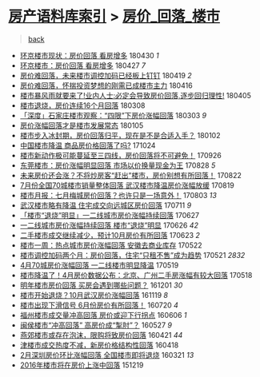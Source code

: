 [房产语料库索引](../../README.md)  > [房价_回落_楼市](房价_回落_楼市.md)
====
> [back](../README.md)

- [环京楼市现状：房价回落 看房增多](http://jkwz.applinzi.com/ittc/7097700771904881670.html#%E7%8E%AF%E4%BA%AC%E6%A5%BC%E5%B8%82%E7%8E%B0%E7%8A%B6%EF%BC%9A%E6%88%BF%E4%BB%B7%E5%9B%9E%E8%90%BD+%E7%9C%8B%E6%88%BF%E5%A2%9E%E5%A4%9A) 180430 *1* 
- [环京楼市：房价回落 看房增多](http://jkwz.applinzi.com/ittc/7096478016123438097.html#%E7%8E%AF%E4%BA%AC%E6%A5%BC%E5%B8%82%EF%BC%9A%E6%88%BF%E4%BB%B7%E5%9B%9E%E8%90%BD+%E7%9C%8B%E6%88%BF%E5%A2%9E%E5%A4%9A) 180427 *7* 
- [房价难回落，未来楼市调控加码已经板上钉钉](http://jkwz.applinzi.com/ittc/7093785980744238097.html#%E6%88%BF%E4%BB%B7%E9%9A%BE%E5%9B%9E%E8%90%BD%EF%BC%8C%E6%9C%AA%E6%9D%A5%E6%A5%BC%E5%B8%82%E8%B0%83%E6%8E%A7%E5%8A%A0%E7%A0%81%E5%B7%B2%E7%BB%8F%E6%9D%BF%E4%B8%8A%E9%92%89%E9%92%89) 180419 *2* 
- [房价难回落，怀揣投资梦想的刚需已成楼市主力](http://jkwz.applinzi.com/ittc/7092312641085375494.html#%E6%88%BF%E4%BB%B7%E9%9A%BE%E5%9B%9E%E8%90%BD%EF%BC%8C%E6%80%80%E6%8F%A3%E6%8A%95%E8%B5%84%E6%A2%A6%E6%83%B3%E7%9A%84%E5%88%9A%E9%9C%80%E5%B7%B2%E6%88%90%E6%A5%BC%E5%B8%82%E4%B8%BB%E5%8A%9B) 180416  
- [楼市暴风雨就要来了!业内人士:必定会导致房价回落,逐步回归理性!](http://jkwz.applinzi.com/ittc/7088588943161558022.html#%E6%A5%BC%E5%B8%82%E6%9A%B4%E9%A3%8E%E9%9B%A8%E5%B0%B1%E8%A6%81%E6%9D%A5%E4%BA%86%21%E4%B8%9A%E5%86%85%E4%BA%BA%E5%A3%AB%3A%E5%BF%85%E5%AE%9A%E4%BC%9A%E5%AF%BC%E8%87%B4%E6%88%BF%E4%BB%B7%E5%9B%9E%E8%90%BD%2C%E9%80%90%E6%AD%A5%E5%9B%9E%E5%BD%92%E7%90%86%E6%80%A7%21) 180405  
- [楼市退烧，房价连续16个月回落](http://jkwz.applinzi.com/ittc/7078118760445903882.html#%E6%A5%BC%E5%B8%82%E9%80%80%E7%83%A7%EF%BC%8C%E6%88%BF%E4%BB%B7%E8%BF%9E%E7%BB%AD16%E4%B8%AA%E6%9C%88%E5%9B%9E%E8%90%BD) 180308  
- [「深度」石家庄楼市观察：“四限”下房价涨幅回落](http://jkwz.applinzi.com/ittc/7076349081410864145.html#%E3%80%8C%E6%B7%B1%E5%BA%A6%E3%80%8D%E7%9F%B3%E5%AE%B6%E5%BA%84%E6%A5%BC%E5%B8%82%E8%A7%82%E5%AF%9F%EF%BC%9A%E2%80%9C%E5%9B%9B%E9%99%90%E2%80%9D%E4%B8%8B%E6%88%BF%E4%BB%B7%E6%B6%A8%E5%B9%85%E5%9B%9E%E8%90%BD) 180303 *9* 
- [房价涨幅回落才是楼市发展常态](http://jkwz.applinzi.com/ittc/7055007485495084043.html#%E6%88%BF%E4%BB%B7%E6%B6%A8%E5%B9%85%E5%9B%9E%E8%90%BD%E6%89%8D%E6%98%AF%E6%A5%BC%E5%B8%82%E5%8F%91%E5%B1%95%E5%B8%B8%E6%80%81) 180105  
- [楼市步入冰封期，房价回落归平，现在是不是合适入手？](http://jkwz.applinzi.com/ittc/7054011147584275473.html#%E6%A5%BC%E5%B8%82%E6%AD%A5%E5%85%A5%E5%86%B0%E5%B0%81%E6%9C%9F%EF%BC%8C%E6%88%BF%E4%BB%B7%E5%9B%9E%E8%90%BD%E5%BD%92%E5%B9%B3%EF%BC%8C%E7%8E%B0%E5%9C%A8%E6%98%AF%E4%B8%8D%E6%98%AF%E5%90%88%E9%80%82%E5%85%A5%E6%89%8B%EF%BC%9F) 180102  
- [中国楼市降温 商品房价格回落了吗?](http://jkwz.applinzi.com/ittc/7027975445612594192.html#%E4%B8%AD%E5%9B%BD%E6%A5%BC%E5%B8%82%E9%99%8D%E6%B8%A9+%E5%95%86%E5%93%81%E6%88%BF%E4%BB%B7%E6%A0%BC%E5%9B%9E%E8%90%BD%E4%BA%86%E5%90%97%3F) 171024  
- [楼市新动作极可能蔓延至三四线，房价回落将不可避免！](http://jkwz.applinzi.com/ittc/7017648553034515473.html#%E6%A5%BC%E5%B8%82%E6%96%B0%E5%8A%A8%E4%BD%9C%E6%9E%81%E5%8F%AF%E8%83%BD%E8%94%93%E5%BB%B6%E8%87%B3%E4%B8%89%E5%9B%9B%E7%BA%BF%EF%BC%8C%E6%88%BF%E4%BB%B7%E5%9B%9E%E8%90%BD%E5%B0%86%E4%B8%8D%E5%8F%AF%E9%81%BF%E5%85%8D%EF%BC%81) 170926  
- [东莞楼市：房价涨幅明显回落 市场以价换量现金为王](http://jkwz.applinzi.com/ittc/7006872257400669201.html#%E4%B8%9C%E8%8E%9E%E6%A5%BC%E5%B8%82%EF%BC%9A%E6%88%BF%E4%BB%B7%E6%B6%A8%E5%B9%85%E6%98%8E%E6%98%BE%E5%9B%9E%E8%90%BD+%E5%B8%82%E5%9C%BA%E4%BB%A5%E4%BB%B7%E6%8D%A2%E9%87%8F%E7%8E%B0%E9%87%91%E4%B8%BA%E7%8E%8B) 170828 *5* 
- [未来房价还会涨？不将炒房客“赶出”楼市，房价别想有所回落！](http://jkwz.applinzi.com/ittc/7004557626439107601.html#%E6%9C%AA%E6%9D%A5%E6%88%BF%E4%BB%B7%E8%BF%98%E4%BC%9A%E6%B6%A8%EF%BC%9F%E4%B8%8D%E5%B0%86%E7%82%92%E6%88%BF%E5%AE%A2%E2%80%9C%E8%B5%B6%E5%87%BA%E2%80%9D%E6%A5%BC%E5%B8%82%EF%BC%8C%E6%88%BF%E4%BB%B7%E5%88%AB%E6%83%B3%E6%9C%89%E6%89%80%E5%9B%9E%E8%90%BD%EF%BC%81) 170822  
- [7月份全国70城楼市销量整体回落 武汉楼市降温房价涨幅放缓](http://jkwz.applinzi.com/ittc/7003458466386281489.html#7%E6%9C%88%E4%BB%BD%E5%85%A8%E5%9B%BD70%E5%9F%8E%E6%A5%BC%E5%B8%82%E9%94%80%E9%87%8F%E6%95%B4%E4%BD%93%E5%9B%9E%E8%90%BD+%E6%AD%A6%E6%B1%89%E6%A5%BC%E5%B8%82%E9%99%8D%E6%B8%A9%E6%88%BF%E4%BB%B7%E6%B6%A8%E5%B9%85%E6%94%BE%E7%BC%93) 170819  
- [楼市月报：七月梅城房价回落？也许只是一场意外！](http://jkwz.applinzi.com/ittc/6997498809180226576.html#%E6%A5%BC%E5%B8%82%E6%9C%88%E6%8A%A5%EF%BC%9A%E4%B8%83%E6%9C%88%E6%A2%85%E5%9F%8E%E6%88%BF%E4%BB%B7%E5%9B%9E%E8%90%BD%EF%BC%9F%E4%B9%9F%E8%AE%B8%E5%8F%AA%E6%98%AF%E4%B8%80%E5%9C%BA%E6%84%8F%E5%A4%96%EF%BC%81) 170803 *13* 
- [武汉楼市略有降温 住宅成交向远城区房价回落](http://jkwz.applinzi.com/ittc/6988972811971200004.html#%E6%AD%A6%E6%B1%89%E6%A5%BC%E5%B8%82%E7%95%A5%E6%9C%89%E9%99%8D%E6%B8%A9+%E4%BD%8F%E5%AE%85%E6%88%90%E4%BA%A4%E5%90%91%E8%BF%9C%E5%9F%8E%E5%8C%BA%E6%88%BF%E4%BB%B7%E5%9B%9E%E8%90%BD) 170711 *9* 
- [「楼市“退烧”明显」一二线城市房价涨幅持续回落](http://jkwz.applinzi.com/ittc/6983899031611638789.html#%E3%80%8C%E6%A5%BC%E5%B8%82%E2%80%9C%E9%80%80%E7%83%A7%E2%80%9D%E6%98%8E%E6%98%BE%E3%80%8D%E4%B8%80%E4%BA%8C%E7%BA%BF%E5%9F%8E%E5%B8%82%E6%88%BF%E4%BB%B7%E6%B6%A8%E5%B9%85%E6%8C%81%E7%BB%AD%E5%9B%9E%E8%90%BD) 170627  
- [一二线城市房价涨幅持续回落 楼市“退烧”明显](http://jkwz.applinzi.com/ittc/6983306593352287237.html#%E4%B8%80%E4%BA%8C%E7%BA%BF%E5%9F%8E%E5%B8%82%E6%88%BF%E4%BB%B7%E6%B6%A8%E5%B9%85%E6%8C%81%E7%BB%AD%E5%9B%9E%E8%90%BD+%E6%A5%BC%E5%B8%82%E2%80%9C%E9%80%80%E7%83%A7%E2%80%9D%E6%98%8E%E6%98%BE) 170626 *42* 
- [二手楼市成交继续减少，预计10月房价有所回落](http://jkwz.applinzi.com/ittc/6982351680594002949.html#%E4%BA%8C%E6%89%8B%E6%A5%BC%E5%B8%82%E6%88%90%E4%BA%A4%E7%BB%A7%E7%BB%AD%E5%87%8F%E5%B0%91%EF%BC%8C%E9%A2%84%E8%AE%A110%E6%9C%88%E6%88%BF%E4%BB%B7%E6%9C%89%E6%89%80%E5%9B%9E%E8%90%BD) 170623 *2* 
- [楼市一周：热点城市房价涨幅回落 安徽去商业库存](http://jkwz.applinzi.com/ittc/6970423883113956357.html#%E6%A5%BC%E5%B8%82%E4%B8%80%E5%91%A8%EF%BC%9A%E7%83%AD%E7%82%B9%E5%9F%8E%E5%B8%82%E6%88%BF%E4%BB%B7%E6%B6%A8%E5%B9%85%E5%9B%9E%E8%90%BD+%E5%AE%89%E5%BE%BD%E5%8E%BB%E5%95%86%E4%B8%9A%E5%BA%93%E5%AD%98) 170522  
- [楼市调控加码两个月：房价回落，住宅“只租不售”成为趋势](http://jkwz.applinzi.com/ittc/6970012828206367748.html#%E6%A5%BC%E5%B8%82%E8%B0%83%E6%8E%A7%E5%8A%A0%E7%A0%81%E4%B8%A4%E4%B8%AA%E6%9C%88%EF%BC%9A%E6%88%BF%E4%BB%B7%E5%9B%9E%E8%90%BD%EF%BC%8C%E4%BD%8F%E5%AE%85%E2%80%9C%E5%8F%AA%E7%A7%9F%E4%B8%8D%E5%94%AE%E2%80%9D%E6%88%90%E4%B8%BA%E8%B6%8B%E5%8A%BF) 170521 *2832* 
- [4月70城房价涨幅回落 一二线楼市明显降温](http://jkwz.applinzi.com/ittc/6969225674815439876.html#4%E6%9C%8870%E5%9F%8E%E6%88%BF%E4%BB%B7%E6%B6%A8%E5%B9%85%E5%9B%9E%E8%90%BD+%E4%B8%80%E4%BA%8C%E7%BA%BF%E6%A5%BC%E5%B8%82%E6%98%8E%E6%98%BE%E9%99%8D%E6%B8%A9) 170519  
- [楼市降温了！4月房价数据公布：北京、广州二手房涨幅有较大回落](http://jkwz.applinzi.com/ittc/6968991389319693316.html#%E6%A5%BC%E5%B8%82%E9%99%8D%E6%B8%A9%E4%BA%86%EF%BC%814%E6%9C%88%E6%88%BF%E4%BB%B7%E6%95%B0%E6%8D%AE%E5%85%AC%E5%B8%83%EF%BC%9A%E5%8C%97%E4%BA%AC%E3%80%81%E5%B9%BF%E5%B7%9E%E4%BA%8C%E6%89%8B%E6%88%BF%E6%B6%A8%E5%B9%85%E6%9C%89%E8%BE%83%E5%A4%A7%E5%9B%9E%E8%90%BD) 170518  
- [明年楼市房价回落 买房会遇到哪些问题？](http://jkwz.applinzi.com/ittc/6906706117156930565.html#%E6%98%8E%E5%B9%B4%E6%A5%BC%E5%B8%82%E6%88%BF%E4%BB%B7%E5%9B%9E%E8%90%BD+%E4%B9%B0%E6%88%BF%E4%BC%9A%E9%81%87%E5%88%B0%E5%93%AA%E4%BA%9B%E9%97%AE%E9%A2%98%EF%BC%9F) 161201 *30* 
- [楼市开始退烧？10月武汉房价涨幅回落](http://jkwz.applinzi.com/ittc/6902127770099778564.html#%E6%A5%BC%E5%B8%82%E5%BC%80%E5%A7%8B%E9%80%80%E7%83%A7%EF%BC%9F10%E6%9C%88%E6%AD%A6%E6%B1%89%E6%88%BF%E4%BB%B7%E6%B6%A8%E5%B9%85%E5%9B%9E%E8%90%BD) 161119 *8* 
- [楼市出现下滑信号 6月份房价有所回落！](http://jkwz.applinzi.com/ittc/6856587346790843397.html#%E6%A5%BC%E5%B8%82%E5%87%BA%E7%8E%B0%E4%B8%8B%E6%BB%91%E4%BF%A1%E5%8F%B7+6%E6%9C%88%E4%BB%BD%E6%88%BF%E4%BB%B7%E6%9C%89%E6%89%80%E5%9B%9E%E8%90%BD%EF%BC%81) 160720 *4* 
- [福州楼市成交量冲高回落 房价或迎下行拐点](http://jkwz.applinzi.com/ittc/6840641765211898884.html#%E7%A6%8F%E5%B7%9E%E6%A5%BC%E5%B8%82%E6%88%90%E4%BA%A4%E9%87%8F%E5%86%B2%E9%AB%98%E5%9B%9E%E8%90%BD+%E6%88%BF%E4%BB%B7%E6%88%96%E8%BF%8E%E4%B8%8B%E8%A1%8C%E6%8B%90%E7%82%B9) 160606 *1* 
- [闽侯楼市“冲高回落” 高房价成“掣肘”？](http://jkwz.applinzi.com/ittc/6836821883114488837.html#%E9%97%BD%E4%BE%AF%E6%A5%BC%E5%B8%82%E2%80%9C%E5%86%B2%E9%AB%98%E5%9B%9E%E8%90%BD%E2%80%9D+%E9%AB%98%E6%88%BF%E4%BB%B7%E6%88%90%E2%80%9C%E6%8E%A3%E8%82%98%E2%80%9D%EF%BC%9F) 160527 *9* 
- [燕郊楼市或存在泡沫，限购将致房价回落](http://jkwz.applinzi.com/ittc/6823487467688559621.html#%E7%87%95%E9%83%8A%E6%A5%BC%E5%B8%82%E6%88%96%E5%AD%98%E5%9C%A8%E6%B3%A1%E6%B2%AB%EF%BC%8C%E9%99%90%E8%B4%AD%E5%B0%86%E8%87%B4%E6%88%BF%E4%BB%B7%E5%9B%9E%E8%90%BD) 160421 *44* 
- [津楼市成交热度不减，新房价格结构性回落](http://jkwz.applinzi.com/ittc/6822461917033399301.html#%E6%B4%A5%E6%A5%BC%E5%B8%82%E6%88%90%E4%BA%A4%E7%83%AD%E5%BA%A6%E4%B8%8D%E5%87%8F%EF%BC%8C%E6%96%B0%E6%88%BF%E4%BB%B7%E6%A0%BC%E7%BB%93%E6%9E%84%E6%80%A7%E5%9B%9E%E8%90%BD) 160418  
- [2月深圳房价环比涨幅回落 全国楼市即将退烧](http://jkwz.applinzi.com/ittc/6812085850154206212.html#2%E6%9C%88%E6%B7%B1%E5%9C%B3%E6%88%BF%E4%BB%B7%E7%8E%AF%E6%AF%94%E6%B6%A8%E5%B9%85%E5%9B%9E%E8%90%BD+%E5%85%A8%E5%9B%BD%E6%A5%BC%E5%B8%82%E5%8D%B3%E5%B0%86%E9%80%80%E7%83%A7) 160321 *13* 
- [2016年楼市将在房价上涨中回落](http://jkwz.applinzi.com/ittc/6777546750818780165.html#2016%E5%B9%B4%E6%A5%BC%E5%B8%82%E5%B0%86%E5%9C%A8%E6%88%BF%E4%BB%B7%E4%B8%8A%E6%B6%A8%E4%B8%AD%E5%9B%9E%E8%90%BD) 151219  
